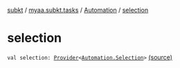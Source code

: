 [subkt](../../index.md) / [myaa.subkt.tasks](../index.md) / [Automation](index.md) / [selection](./selection.md)

# selection

`val selection: `[`Provider`](https://docs.gradle.org/current/javadoc/org/gradle/api/provider/Provider.html)`<`[`Automation.Selection`](-selection/index.md)`>` [(source)](https://github.com/Myaamori/SubKt/blob/0.1.12/src/main/kotlin/myaa/subkt/tasks/asstasks.kt#L740)